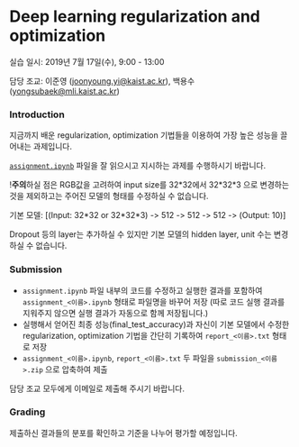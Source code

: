 # Deep learning regularization and optimization

실습 일시: 2019년 7월 17일(수), 9:00 - 13:00

담당 조교: 이준영 (joonyoung.yi@kaist.ac.kr), 백용수(yongsubaek@mli.kaist.ac.kr)

### Introduction
지금까지 배운 regularization, optimization 기법들을 이용하여 가장 높은 성능을 끌어내는 과제입니다.

[`assignment.ipynb`](assignment.ipynb) 파일을 잘 읽으시고 지시하는 과제를 수행하시기 바랍니다.

!**주의**하실 점은 RGB값을 고려하여 input size를 32\*32에서 32\*32\*3 으로 변경하는 것을 제외하고는 주어진 모델의 형태를 수정하실 수 없습니다. 

기본 모델: \[(Input: 32\*32 or 32\*32\*3) -> 512 -> 512 -> 512 -> (Output: 10)\] 

Dropout 등의 layer는 추가하실 수 있지만 기본 모델의 hidden layer, unit 수는 변경하실 수 없습니다.

### Submission
- `assignment.ipynb` 파일 내부의 코드를 수정하고 실행한 결과를 포함하여 `assignment_<이름>.ipynb` 형태로 파일명을 바꾸어 저장 (따로 코드 실행 결과를 지워주지 않으면 실행 결과가 자동으로 함께 저장됩니다.)
- 실행해서 얻어진 최종 성능(final_test_accuracy)과 자신이 기본 모델에서 수정한 regularization, optimization 기법을 간단히 기록하여 `report_<이름>.txt` 형태로 저장
- `assignment_<이름>.ipynb`, `report_<이름>.txt` 두 파일을 `submission_<이름>.zip` 으로 압축하여 제출

담당 조교 모두에게 이메일로 제출해 주시기 바랍니다.

### Grading
제출하신 결과들의 분포를 확인하고 기준을 나누어 평가할 예정입니다.
